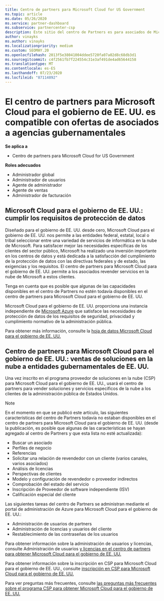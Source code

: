 ```yaml
---
title: Centro de partners para Microsoft Cloud for US Government
ms.topic: article
ms.date: 05/26/2020
ms.service: partner-dashboard
ms.subservice: partnercenter-csp
description: Este sitio del centro de Partners es para asociados de Microsoft que ofrecen soluciones en la nube de Microsoft a los clientes que trabajan con agencias gubernamentales en el Estados Unidos.
author: vinayks
ms.author: vinayks
ms.localizationpriority: medium
ms.custom: SEOMAY.20
ms.openlocfilehash: 2013f5e38041004ddee5720fa07a02d8c68db3d1
ms.sourcegitcommit: c4f2561fb7f224554c31e3af491de4ad65644158
ms.translationtype: MT
ms.contentlocale: es-ES
ms.lasthandoff: 07/23/2020
ms.locfileid: "87114892"
---
```

# <a name="partner-center-for-microsoft-cloud-for-us-government-supports-partner-offers-to-government-agencies"></a>El centro de partners para Microsoft Cloud para el gobierno de EE. UU. es compatible con ofertas de asociados a agencias gubernamentales

**Se aplica a**

- Centro de partners para Microsoft Cloud for US Government

**Roles adecuados**

- Administrador global
- Administrador de usuarios
- Agente de administrador
- Agente de ventas
- Administrador de facturación

## <a name="microsoft-cloud-for-us-government-meeting-data-protection-requirements"></a>Microsoft Cloud para el gobierno de EE. UU.: cumplir los requisitos de protección de datos

Diseñado para el gobierno de EE. UU. desde cero, Microsoft Cloud para el gobierno de EE. UU. nos permite a las entidades federal, estatal, local o tribal seleccionar entre una variedad de servicios de informática en la nube de Microsoft. Para satisfacer mejor las necesidades específicas de los clientes del sector público, Microsoft ha realizado una inversión importante en los centros de datos y está dedicada a la satisfacción del cumplimiento de la protección de datos con las directivas federales y de estado, las exigencias y los requisitos. El centro de partners para Microsoft Cloud para el gobierno de EE. UU. permite a los asociados revender servicios en la nube de Microsoft a estos clientes.

Tenga en cuenta que es posible que algunas de las capacidades disponibles en el centro de Partners no estén todavía disponibles en el centro de partners para Microsoft Cloud para el gobierno de EE. UU.

Microsoft Cloud para el gobierno de EE. UU. proporciona una instancia independiente de [Microsoft Azure](https://azure.microsoft.com/overview/clouds/government/) que satisface las necesidades de protección de datos de los requisitos de seguridad, privacidad y cumplimiento normativo de la administración pública. 

Para obtener más información, consulte la [hoja de datos Microsoft Cloud para el gobierno de EE. UU.](https://download.microsoft.com/download/C/9/C/C9CA3002-DFC4-4ADA-841F-DF42AEC042FB/Microsoft_Azure_Government_Datasheet_EN_US.PDF)

## <a name="partner-center-for-microsoft-cloud-for-us-government-selling-cloud-solutions-to-us-government-entities"></a>Centro de partners para Microsoft Cloud para el gobierno de EE. UU.: ventas de soluciones en la nube a entidades gubernamentales de EE. UU.

Una vez inscrito en el programa proveedor de soluciones en la nube (CSP) para Microsoft Cloud para el gobierno de EE. UU., usará el centro de partners para vender soluciones y servicios específicos de la nube a los clientes de la administración pública de Estados Unidos. 

> [!NOTE]  
> En el momento en que se publicó este artículo, las siguientes características del centro de Partners todavía no estaban disponibles en el centro de partners para Microsoft Cloud para el gobierno de EE. UU. (desde la publicación, es posible que algunas de las características se hayan agregado al centro de Partners y que esta lista no esté actualizada):

- Buscar un asociado
- Perfiles de negocio
- Referencias
- Solicitar una relación de revendedor con un cliente (varios canales, varios asociados)
- Análisis de licencias
- Perspectivas de clientes
- Modelo y configuración de revendedor o proveedor indirectos
- Comprobación del estado del servicio
- Inscripción de Proveedor de software independiente (ISV)
- Calificación especial del cliente

Las siguientes tareas del centro de Partners se administran mediante el portal de administración de Azure para Microsoft Cloud para el gobierno de EE. UU.: 

- Administración de usuarios de partners
- Administración de licencias y usuarios del cliente
- Restablecimiento de las contraseñas de los usuarios

Para obtener información sobre la administración de usuarios y licencias, consulte Administración de usuarios [y licencias en el centro de partners para obtener Microsoft Cloud para el gobierno de EE. UU.](user-management-in-partner-center-for-microsoft-us-govt-cloud.md)

Para obtener información sobre la inscripción en CSP para Microsoft Cloud para el gobierno de EE. UU., consulte [inscripción en CSP para Microsoft Cloud para el gobierno de EE. UU.](enroll-in-csp-for-microsoft-us-govt-cloud.md)

Para ver preguntas más frecuentes, consulte [las preguntas más frecuentes sobre el programa CSP para obtener Microsoft Cloud para el gobierno de EE. UU.](faq-for-us-govt-cloud.md)
